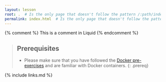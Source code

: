 ```yaml
---
layout: lesson
root: .  # Is the only page that doesn't follow the pattern /:path/index.html
permalink: index.html  # Is the only page that doesn't follow the pattern /:path/index.html
---
```



<!-- this is an html comment -->

{% comment %} This is a comment in Liquid {% endcomment %}

> ## Prerequisites
>
> * Please make sure that you have followed the [Docker pre-exercises](https://cms-opendata-workshop.github.io/workshop2023-lesson-docker/) and are familiar with Docker containers.
{: .prereq}

{% include links.md %}
